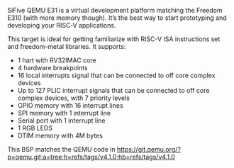 SiFive QEMU E31 is a virtual development platform matching the Freedom E310 (with more memory though).
It’s the best way to start prototyping and developing your RISC‑V applications.

This target is ideal for getting familiarize with RISC-V ISA instructions set and freedom-metal libraries. It supports:

- 1 hart with RV32IMAC core
- 4 hardware breakpoints
- 16 local interrupts signal that can be connected to off core complex devices
- Up to 127 PLIC interrupt signals that can be connected to off core complex devices, with 7 priority levels
- GPIO memory with 16 interrupt lines
- SPI memory with 1 interrupt line
- Serial port with 1 interrupt line
- 1 RGB LEDS
- DTIM memory with 4M bytes

This BSP matches the QEMU code in https://git.qemu.org/?p=qemu.git;a=tree;h=refs/tags/v4.1.0;hb=refs/tags/v4.1.0
